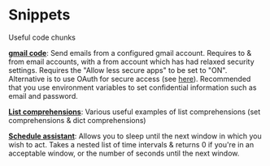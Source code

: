 # Snippets
Useful code chunks

<a href=https://github.com/hamishcrichton/Snippets/blob/main/gmail%20emails>**gmail code**</a>: Send emails from a configured gmail account. Requires to & from email accounts, with a from account which has had relaxed security settings. Requires the "Allow less secure apps" to be set to "ON". Alternative is to use OAuth for secure access (see <a href = https://developers.google.com/gmail/api/quickstart/python>here</a>). Recommended that you use environment variables to set confidential information such as email and password.


<a href=https://github.com/hamishcrichton/Snippets/blob/main/list%20comprehensions.py>**List comprehensions**</a>: Various useful examples of list comprehensions (set comprehensions & dict comprehensions)

<a href=https://github.com/hamishcrichton/Snippets/blob/main/Schedule_assistant.py>**Schedule assistant**</a>: Allows you to sleep until the next window in which you wish to act. Takes a nested list of time intervals & returns 0 if you're in an acceptable window, or the number of seconds until the next window.

